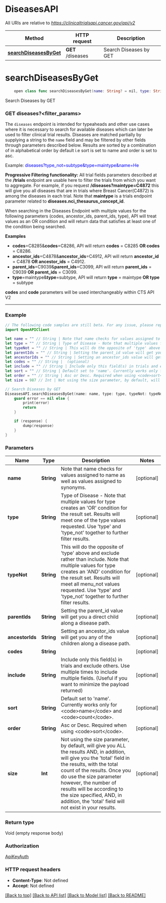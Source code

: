 # DiseasesAPI

All URIs are relative to *https://clinicaltrialsapi.cancer.gov/api/v2*

Method | HTTP request | Description
------------- | ------------- | -------------
[**searchDiseasesByGet**](DiseasesAPI.md#searchdiseasesbyget) | **GET** /diseases | Search Diseases by GET


# **searchDiseasesByGet**
```swift
    open class func searchDiseasesByGet(name: String? = nil, type: String? = nil, typeNot: String? = nil, parentIds: String? = nil, ancestorIds: String? = nil, codes: String? = nil, include: String? = nil, sort: String? = nil, order: String? = nil, size: Int? = nil, completion: @escaping (_ data: Void?, _ error: Error?) -> Void)
```

Search Diseases by GET

<h3>GET diseases?&lt;filter_params&gt;</h3><p>The <code>diseases</code> endpoint is intended for typeaheads and other use cases where it is necessary to search for available diseases which can later be used to filter clinical trial results. Diseases are matched partially by supplying a string to the <code>name</code> field and may be filtered by other fields through parameters described below. Results are sorted by a combination of in alphabetical order by default i.e sort is set to name and order is set to asc.</p><p>Example: <font class='example' color='#0000FF' style='word-wrap: break-word;'>diseases?type_not=subtype&type=maintype&name=He</font></p><p><b>Progressive Filtering functionality:</b> All trial fields parameters described at the <b>/trials</b> endpoint are usable here to filter the trials from which you want to aggregate. For example, if you request <b>/diseases?maintype=C4872</b> this will give you all diseases that are in trials where Breast Cancer(C4872) is among the diseases in each trial. Note that <b>maintype</b> is a trials endpoint parameter related to <b>diseases.nci_thesaurus_concept_id</b>.</p><p>When searching  in the Diseases Endpoint with multiple values for the following parameters (codes, ancestor_ids, parent_ids, type), API will treat values as an OR condition and will return data that satisfies at least one of the condition being searched. </p><b>Examples</b><ul><li><b>codes</b>=C8285&<b>codes</b>=C8286, API will return <b>codes</b> = C8285 <b>OR codes</b> = C8286.</li><li><b>ancestor_ids</b>=C4878&<b>ancestor_ids</b>=C4912, API will return <b>ancestor_id</b> = C4878 <b>OR ancestor_ids</b> = C4912.</li><li><b>parent_ids</b>=C9039&<b>parent_ids</b>=C3099, API will return <b>parent_ids</b> = C9039 <b>OR parent_ids</b> = C3099.</li><li><b>type</b>=maintype&<b>type</b>=subtype, API will return <b>type</b> = maintype <b>OR type</b> = subtype</li></ul></p><p><b>codes</b> and <b>code</b> parameters will be used interchangeably within CTS API V2</p><hr>

### Example
```swift
// The following code samples are still beta. For any issue, please report via http://github.com/OpenAPITools/openapi-generator/issues/new
import OpenAPIClient

let name = "" // String | Note that name checks for values assigned to name as well as values assigned to synonyms. (optional)
let type = "" // String | Type of Disease - Note that multiple values for type creates an 'OR' condition for the result set. Results will meet one of the type values requested. Use 'type' and 'type_not' together to further filter results. (optional)
let typeNot = "" // String | This will do the opposite of 'type' above and exclude rather than include. Note that multiple values for type creates an 'AND' condition for the result set. Results will meet all menu_not values requested. Use 'type' and 'type_not' together to further filter results. (optional)
let parentIds = "" // String | Setting the parent_id value will get you a direct child along a disease path. (optional)
let ancestorIds = "" // String | Setting an ancestor_ids value will get you any of the children along a disease path. (optional)
let codes = "" // String |  (optional)
let include = "" // String | Include only this field(s) in trials and exclude others. Use multiple times to include multiple fields.  (Useful if you want to minimize the payload returned) (optional)
let sort = "" // String | Default set to 'name'. Currently works only for <code>name</code> and <code>count</code>. (optional)
let order = "" // String | Asc or Desc. Required when using <code>sort</code>. (optional)
let size = 987 // Int | Not using the size parameter, by default, will give you ALL the results AND, in addition, will give you the 'total' field in the results, with the total count of the results. Once you do use the size parameter however, the number of results will be according to the size specified, AND, in addition, the 'total' field will not exist in your results. (optional)

// Search Diseases by GET
DiseasesAPI.searchDiseasesByGet(name: name, type: type, typeNot: typeNot, parentIds: parentIds, ancestorIds: ancestorIds, codes: codes, include: include, sort: sort, order: order, size: size) { (response, error) in
    guard error == nil else {
        print(error)
        return
    }

    if (response) {
        dump(response)
    }
}
```

### Parameters

Name | Type | Description  | Notes
------------- | ------------- | ------------- | -------------
 **name** | **String** | Note that name checks for values assigned to name as well as values assigned to synonyms. | [optional] 
 **type** | **String** | Type of Disease - Note that multiple values for type creates an &#39;OR&#39; condition for the result set. Results will meet one of the type values requested. Use &#39;type&#39; and &#39;type_not&#39; together to further filter results. | [optional] 
 **typeNot** | **String** | This will do the opposite of &#39;type&#39; above and exclude rather than include. Note that multiple values for type creates an &#39;AND&#39; condition for the result set. Results will meet all menu_not values requested. Use &#39;type&#39; and &#39;type_not&#39; together to further filter results. | [optional] 
 **parentIds** | **String** | Setting the parent_id value will get you a direct child along a disease path. | [optional] 
 **ancestorIds** | **String** | Setting an ancestor_ids value will get you any of the children along a disease path. | [optional] 
 **codes** | **String** |  | [optional] 
 **include** | **String** | Include only this field(s) in trials and exclude others. Use multiple times to include multiple fields.  (Useful if you want to minimize the payload returned) | [optional] 
 **sort** | **String** | Default set to &#39;name&#39;. Currently works only for &lt;code&gt;name&lt;/code&gt; and &lt;code&gt;count&lt;/code&gt;. | [optional] 
 **order** | **String** | Asc or Desc. Required when using &lt;code&gt;sort&lt;/code&gt;. | [optional] 
 **size** | **Int** | Not using the size parameter, by default, will give you ALL the results AND, in addition, will give you the &#39;total&#39; field in the results, with the total count of the results. Once you do use the size parameter however, the number of results will be according to the size specified, AND, in addition, the &#39;total&#39; field will not exist in your results. | [optional] 

### Return type

Void (empty response body)

### Authorization

[ApiKeyAuth](../README.md#ApiKeyAuth)

### HTTP request headers

 - **Content-Type**: Not defined
 - **Accept**: Not defined

[[Back to top]](#) [[Back to API list]](../README.md#documentation-for-api-endpoints) [[Back to Model list]](../README.md#documentation-for-models) [[Back to README]](../README.md)

